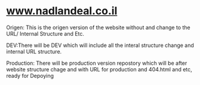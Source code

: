 # www.nadlandeal.co.il

Origen: This is the origen version of the website without and change to the URL/ Internal Structure and Etc.

DEV:There will be DEV which will include all the interal structure change and internal URL structure.

Production: There will be production version repostory which will be after website structure chage 
and with URL for production and 404.html and etc, ready for Depoying
